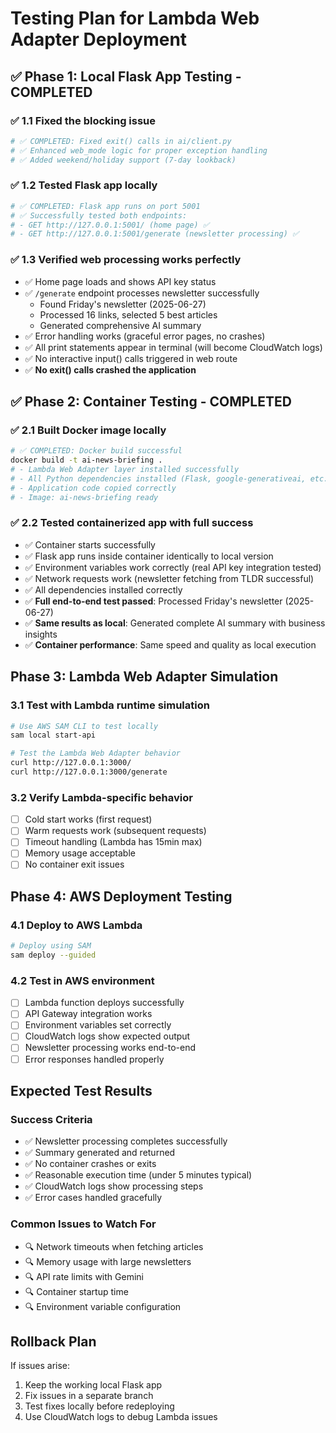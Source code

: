 # Testing Plan for Lambda Web Adapter Deployment

## ✅ Phase 1: Local Flask App Testing - COMPLETED

### ✅ 1.1 Fixed the blocking issue
```bash
# ✅ COMPLETED: Fixed exit() calls in ai/client.py
# ✅ Enhanced web_mode logic for proper exception handling
# ✅ Added weekend/holiday support (7-day lookback)
```

### ✅ 1.2 Tested Flask app locally
```bash
# ✅ COMPLETED: Flask app runs on port 5001
# ✅ Successfully tested both endpoints:
# - GET http://127.0.0.1:5001/ (home page) ✅
# - GET http://127.0.0.1:5001/generate (newsletter processing) ✅
```

### ✅ 1.3 Verified web processing works perfectly
- ✅ Home page loads and shows API key status
- ✅ `/generate` endpoint processes newsletter successfully
  - Found Friday's newsletter (2025-06-27) 
  - Processed 16 links, selected 5 best articles
  - Generated comprehensive AI summary
- ✅ Error handling works (graceful error pages, no crashes)
- ✅ All print statements appear in terminal (will become CloudWatch logs)
- ✅ No interactive input() calls triggered in web route
- ✅ **No exit() calls crashed the application**

## ✅ Phase 2: Container Testing - COMPLETED

### ✅ 2.1 Built Docker image locally
```bash
# ✅ COMPLETED: Docker build successful
docker build -t ai-news-briefing .
# - Lambda Web Adapter layer installed successfully
# - All Python dependencies installed (Flask, google-generativeai, etc.)
# - Application code copied correctly
# - Image: ai-news-briefing ready
```

### ✅ 2.2 Tested containerized app with full success
- ✅ Container starts successfully
- ✅ Flask app runs inside container identically to local version  
- ✅ Environment variables work correctly (real API key integration tested)
- ✅ Network requests work (newsletter fetching from TLDR successful)
- ✅ All dependencies installed correctly
- ✅ **Full end-to-end test passed**: Processed Friday's newsletter (2025-06-27) 
- ✅ **Same results as local**: Generated complete AI summary with business insights
- ✅ **Container performance**: Same speed and quality as local execution

## Phase 3: Lambda Web Adapter Simulation

### 3.1 Test with Lambda runtime simulation
```bash
# Use AWS SAM CLI to test locally
sam local start-api

# Test the Lambda Web Adapter behavior
curl http://127.0.0.1:3000/
curl http://127.0.0.1:3000/generate
```

### 3.2 Verify Lambda-specific behavior
- [ ] Cold start works (first request)
- [ ] Warm requests work (subsequent requests)
- [ ] Timeout handling (Lambda has 15min max)
- [ ] Memory usage acceptable
- [ ] No container exit issues

## Phase 4: AWS Deployment Testing

### 4.1 Deploy to AWS Lambda
```bash
# Deploy using SAM
sam deploy --guided
```

### 4.2 Test in AWS environment
- [ ] Lambda function deploys successfully
- [ ] API Gateway integration works
- [ ] Environment variables set correctly
- [ ] CloudWatch logs show expected output
- [ ] Newsletter processing works end-to-end
- [ ] Error responses handled properly

## Expected Test Results

### Success Criteria
- ✅ Newsletter processing completes successfully
- ✅ Summary generated and returned
- ✅ No container crashes or exits
- ✅ Reasonable execution time (under 5 minutes typical)
- ✅ CloudWatch logs show processing steps
- ✅ Error cases handled gracefully

### Common Issues to Watch For
- 🔍 Network timeouts when fetching articles
- 🔍 Memory usage with large newsletters
- 🔍 API rate limits with Gemini
- 🔍 Container startup time
- 🔍 Environment variable configuration

## Rollback Plan
If issues arise:
1. Keep the working local Flask app
2. Fix issues in a separate branch
3. Test fixes locally before redeploying
4. Use CloudWatch logs to debug Lambda issues

